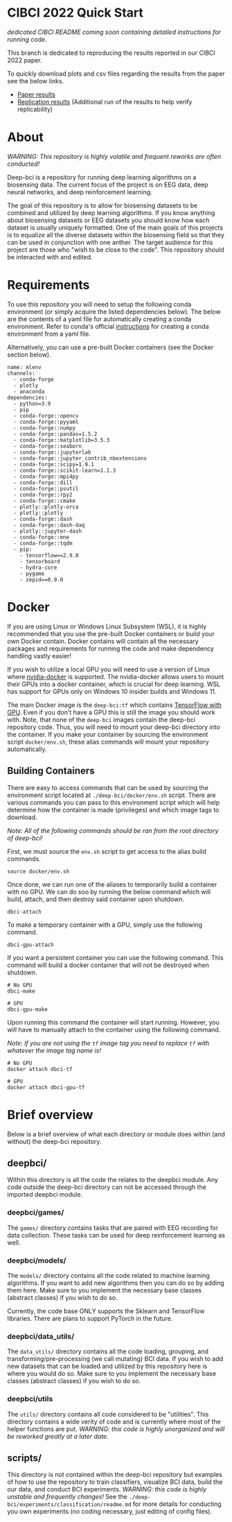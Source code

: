 # CIBCI 2022 Quick Start
*dedicated CIBCI README coming soon containing detailed instructions for running code.*

This branch is dedicated to reproducing the results reported in our CIBCI 2022 paper.

To quickly download plots and csv files regarding the results from the paper see the below links. 

- [Paper results](https://drive.google.com/file/d/1CFKI6Yyc3X_7l4rASvD1AcJgPUKEnHoI/view?usp=sharing)
- [Replication results](https://drive.google.com/file/d/1LcDOnzln4BFzB7RvLZMvEA-wG7p9GdFk/view?usp=share_link) (Additional run of the results to help verify replicability)

# About
*WARNING: This repository is highly volatile and frequent reworks are often conducted!*

Deep-bci is a repository for running deep learning algorithms on a biosensing data. The current focus of the project is on EEG data, deep neural networks, and deep reinforcement learning. 

The goal of this repository is to allow for biosensing datasets to be combined and utilized by deep learning algorithms. If you know anything about biosensing datasets or EEG datasets you should know how each dataset is usually uniquely formatted. One of the main goals of this projects is to equalize all the diverse datasets within the biosensing field so that they can be used in conjunction with one anther. The target audience for this project are those who "wish to be close to the code". This repository should be interacted with and edited. 

# Requirements 
To use this repository you will need to setup the following conda environment (or simply acquire the listed dependencies below). The below are the contents of a yaml file for automatically creating a conda environment. Refer to conda's official [instructions](https://docs.conda.io/projects/conda/en/latest/user-guide/tasks/manage-environments.html#creating-an-environment-from-an-environment-yml-file) for creating a conda environment from a yaml file.

Alternatively, you can use a pre-built Docker containers (see the Docker section below).
```
name: mlenv
channels:
  - conda-forge
  - plotly
  - anaconda
dependencies:
  - python=3.9
  - pip
  - conda-forge::opencv
  - conda-forge::pyyaml
  - conda-forge::numpy
  - conda-forge::pandas=1.5.2
  - conda-forge::matplotlib=3.5.3
  - conda-forge::seaborn
  - conda-forge::jupyterlab
  - conda-forge::jupyter_contrib_nbextensions
  - conda-forge::scipy=1.9.1
  - conda-forge::scikit-learn=1.1.3 
  - conda-forge::mpi4py
  - conda-forge::dill
  - conda-forge::psutil
  - conda-forge::rpy2
  - conda-forge::cmake
  - plotly::plotly-orca
  - plotly::plotly
  - conda-forge::dash
  - conda-forge::dash-daq
  - plotly::jupyter-dash
  - conda-forge::mne
  - conda-forge::tqdm
  - pip:
    - tensorflow==2.9.0
    - tensorboard
    - hydra-core
    - pygame
    - zepid==0.9.0
```
# Docker

If you are using Linux or Windows Linux Subsystem (WSL), it is highly recommended that you use the pre-built Docker containers or build your own Docker contain. Docker contains will contain all the necessary packages and requirements for running the code and make dependency handling vastly easier!

If you wish to utilize a local GPU you will need to use a version of Linux where [nvidia-docker](https://docs.nvidia.com/ai-enterprise/deployment-guide/dg-docker.html) is supported. The nvidia-docker allows users to mount their GPUs into a docker container, which is crucial for deep learning. WSL has support for GPUs only on Windows 10 insider builds and Windows 11.

The main Docker image is the `deep-bci:tf` which contains [TensorFlow with GPU](https://hub.docker.com/repository/docker/bpoole908/deep-bci). Even if you don't have a GPU this is still the image you should work with. Note, that none of the `deep-bci` images contain the deep-bci repository code. Thus, you will need to mount your deep-bci directory into the container. If you make your container by sourcing the environment script  `docker/env.sh`, these alias commands will mount your repository automatically. 

## Building Containers
There are easy to access commands that can be used by sourcing the environment script located at `./deep-bci/docker/env.sh` script. There are various commands you can pass to this environment script which will help determine how the container is made (privileges) and which image tags to download.

*Note: All of the following commands should be ran from the root directory of deep-bci!*

First, we must source the `env.sh` script to get access to the alias build commands.
```
source docker/env.sh
```

Once done, we can run one of the aliases to temporarily build a container with no GPU. We can do soo by running the below command which will build, attach, and then destroy said container upon shutdown. 

```
dbci-attach
```

To make a temporary container with a GPU, simply use the following command.

```
dbci-gpu-attach
```

If you want a persistent container you can use the following command. This command will build a docker container that will not be destroyed when shutdown. 

```
# No GPU
dbci-make

# GPU
dbci-gpu-make
```

Upon running this command the container will start running. However, you will have to manually attach to the container using the following command.

*Note: If you are not using the `tf` image tag you need to replace `tf` with whatever the image tag name is!*

```
# No GPU
docker attach dbci-tf

# GPU
docker attach dbci-gpu-tf
```

# Brief overview
Below is a brief overview of what each directory or module does within (and without) the deep-bci repository.

## deepbci/ 
Within this directory is all the code the relates to the deepbci module. Any code outside the deep-bci directory can not be accessed through the imported deepbci module.

### deepbci/games/
The `games/` directory contains tasks that are paired with EEG recording for data collection. These tasks can be used for deep reinforcement learning as well.

### deepbci/models/
The `models/` directory contains all the code related to machine learning algorithms. If you want to add new algorithms then you can do so by adding them here. Make sure to you implement the necessary base classes (abstract classes) if you wish to do so.

Currently, the code base ONLY supports the Sklearn and TensorFlow libraries. There are plans to support PyTorch in the future.

### deepbci/data_utils/
The `data_utils/` directory contains all the code loading, grouping, and transforming/pre-processing (we call mutating) BCI data. If you wish to add new datasets that can be loaded and utilized by this repository here is where you would do so. Make sure to you implement the necessary base classes (abstract classes) if you wish to do so.

### deepbci/utils
The `utils/` directory contains all code considered to be "utilities". This directory contains a wide verity of code and is currently where most of the helper functions are put. *WARNING: this code is highly unorganized and will be reworked greatly at a later date.*

## scripts/
This directory is not contained within the deep-bci repository but examples of how to use the repository to train classifiers, visualize BCI data, build the our data, and conduct BCI experiments. *WARNING: this code is highly unstable and frequently changes!* See the `./deep-bci/experiments/classification/readme.md` for more details for conducting you own experiments (no coding necessary, just editing of config files).

